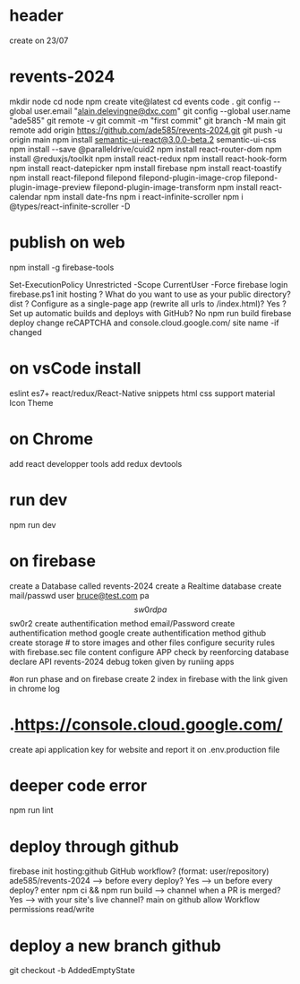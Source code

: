 # header

create on 23/07



# revents-2024

mkdir node
cd node 
npm create vite@latest
cd events
code .
git config --global user.email "alain.delevingne@dxc.com"
git config --global user.name "ade585"
git remote -v
git commit -m "first commit"
git branch -M main
git remote add origin https://github.com/ade585/revents-2024.git
git push -u origin main
npm install semantic-ui-react@3.0.0-beta.2 semantic-ui-css
npm install --save @paralleldrive/cuid2
npm install react-router-dom 
npm install @reduxjs/toolkit
npm install react-redux
npm install react-hook-form
npm install react-datepicker 
npm install firebase
npm install react-toastify
npm install react-filepond filepond filepond-plugin-image-crop filepond-plugin-image-preview filepond-plugin-image-transform
npm install react-calendar
npm install date-fns
npm i react-infinite-scroller
npm i @types/react-infinite-scroller -D

# publish on web
npm install -g firebase-tools

Set-ExecutionPolicy Unrestricted -Scope CurrentUser -Force
firebase login 
firebase.ps1 init hosting 
? What do you want to use as your public directory? dist
? Configure as a single-page app (rewrite all urls to /index.html)? Yes
? Set up automatic builds and deploys with GitHub? No
npm run build
firebase deploy
change reCAPTCHA and console.cloud.google.com/ site name -if changed

# on vsCode install 
eslint
es7+ react/redux/React-Native snippets 
html css support 
material Icon Theme 

# on Chrome 
add react developper tools
add redux devtools

# run dev
npm run dev

# on firebase
create a Database called revents-2024
create a Realtime database
create mail/passwd user bruce@test.com pa$$sw0rd pa$$sw0r2
create authentification method email/Password
create authentification method google
create authentification method github
create storage # to store images and other files
configure security rules with firebase.sec file content
configure APP check by reenforcing database 
declare API revents-2024 debug token given by runiing apps

#on run phase and on firebase
create 2 index in firebase with the link given in chrome log 

# .https://console.cloud.google.com/
create api application key for website and report it on .env.production file

# deeper code error 
npm run lint


# deploy through github
firebase init hosting:github
GitHub workflow? (format: user/repository) ade585/revents-2024
-->  before every deploy? Yes
--> un before every deploy? enter npm ci && npm run build
-->  channel when a PR is merged? Yes
--> with your site's live channel? main
on github allow Workflow permissions read/write 

# deploy a new branch github
git checkout -b AddedEmptyState 
